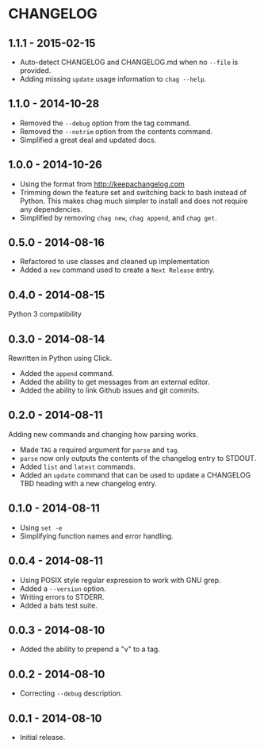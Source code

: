 # CHANGELOG

## 1.1.1 - 2015-02-15

* Auto-detect CHANGELOG and CHANGELOG.md when no `--file` is provided.
* Adding missing `update` usage information to `chag --help`.

## 1.1.0 - 2014-10-28

* Removed the `--debug` option from the tag command.
* Removed the `--notrim` option from the contents command.
* Simplified a great deal and updated docs.

## 1.0.0 - 2014-10-26

* Using the format from http://keepachangelog.com
* Trimming down the feature set and switching back to bash instead of Python.
  This makes chag much simpler to install and does not require any
  dependencies.
* Simplified by removing `chag new`, `chag append`, and `chag get`.

## 0.5.0 - 2014-08-16

* Refactored to use classes and cleaned up implementation
* Added a ``new`` command used to create a ``Next Release`` entry.

## 0.4.0 - 2014-08-15

Python 3 compatibility

## 0.3.0 - 2014-08-14

Rewritten in Python using Click.

* Added the `append` command.
* Added the ability to get messages from an external editor.
* Added the ability to link Github issues and git commits.

## 0.2.0 - 2014-08-11

Adding new commands and changing how parsing works.

* Made ``TAG`` a required argument for ``parse`` and ``tag``.
* ``parse`` now only outputs the contents of the changelog entry to STDOUT.
* Added ``list`` and ``latest`` commands.
* Added an ``update`` command that can be used to update a CHANGELOG TBD
  heading with a new changelog entry.

## 0.1.0 - 2014-08-11

* Using ``set -e``
* Simplifying function names and error handling.

## 0.0.4 - 2014-08-11

* Using POSIX style regular expression to work with GNU grep.
* Added a ``--version`` option.
* Writing errors to STDERR.
* Added a bats test suite.

## 0.0.3 - 2014-08-10

* Added the ability to prepend a "v" to a tag.

## 0.0.2 - 2014-08-10

* Correcting ``--debug`` description.

## 0.0.1 - 2014-08-10

* Initial release.

